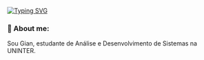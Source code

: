 [![Typing SVG](https://readme-typing-svg.herokuapp.com?font=Public+Sans&size=25&pause=1000&color=000000&background=A7A7A700&center=true&vCenter=true&width=500&lines=Hi+there%2C+name's+Gian!+%F0%9F%99%8B%F0%9F%8F%BC%E2%80%8D%E2%99%82%EF%B8%8F)](https://git.io/typing-svg)
### 💭 About me:
<p>Sou Gian, estudante de Análise e Desenvolvimento de Sistemas na UNINTER.</p>
